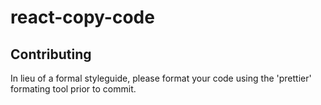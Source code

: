 # react-copy-code

## Contributing

In lieu of a formal styleguide, please format your code using the 'prettier' formating tool prior to commit.